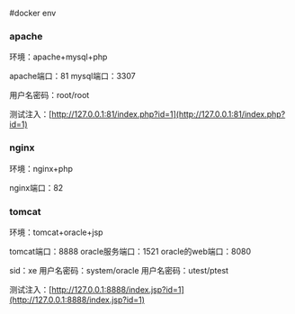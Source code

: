 #docker env

### apache
环境：apache+mysql+php

apache端口：81
mysql端口：3307

用户名密码：root/root

测试注入：[http://127.0.0.1:81/index.php?id=1](http://127.0.0.1:81/index.php?id=1)

### nginx

环境：nginx+php

nginx端口：82

### tomcat
环境：tomcat+oracle+jsp

tomcat端口：8888
oracle服务端口：1521
oracle的web端口：8080

sid：xe
用户名密码：system/oracle
用户名密码：utest/ptest

测试注入：[http://127.0.0.1:8888/index.jsp?id=1](http://127.0.0.1:8888/index.jsp?id=1)
